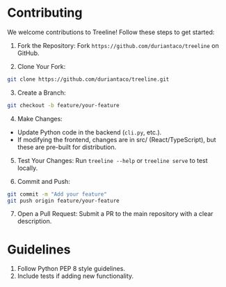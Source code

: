 
# Contributing

We welcome contributions to Treeline! Follow these steps to get started:

1. Fork the Repository:
   Fork `https://github.com/duriantaco/treeline` on GitHub.

2. Clone Your Fork:
```bash
git clone https://github.com/duriantaco/treeline.git
```

3. Create a Branch:

```bash
git checkout -b feature/your-feature
```

4. Make Changes:

* Update Python code in the backend (`cli.py`, etc.).
* If modifying the frontend, changes are in src/ (React/TypeScript), but these are pre-built for distribution.

5. Test Your Changes: Run `treeline --help` or `treeline serve` to test locally.

6. Commit and Push:

```bash
git commit -m "Add your feature"
git push origin feature/your-feature
```

7. Open a Pull Request: Submit a PR to the main repository with a clear description.

# Guidelines

1. Follow Python PEP 8 style guidelines.
2. Include tests if adding new functionality.
